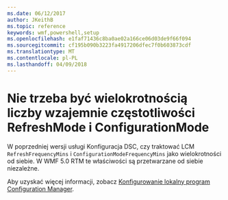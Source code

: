 ```yaml
---
ms.date: 06/12/2017
author: JKeithB
ms.topic: reference
keywords: wmf,powershell,setup
ms.openlocfilehash: e1faf71436c8ba0ae02a166ce06d03de9f66f094
ms.sourcegitcommit: cf195b090b3223fa4917206dfec7f0b603873cdf
ms.translationtype: MT
ms.contentlocale: pl-PL
ms.lasthandoff: 04/09/2018
---
```

# <a name="frequencies-for-refreshmode-and-configurationmode-dont-need-to-be-multiples-of-each-other"></a>Nie trzeba być wielokrotnością liczby wzajemnie częstotliwości RefreshMode i ConfigurationMode

W poprzedniej wersji usługi Konfiguracja DSC, czy traktować LCM `RefreshFrequencyMins` i `ConfigurationModeFrequencyMins` jako wielokrotności od siebie. W WMF 5.0 RTM te właściwości są przetwarzane od siebie niezależne.

Aby uzyskać więcej informacji, zobacz [Konfigurowanie lokalny program Configuration Manager](https://msdn.microsoft.com/powershell/dsc/metaconfig).